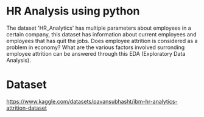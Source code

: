 # HR Analysis using python

The dataset 'HR_Analytics' has multiple parameters about employees in a certain company, this dataset has information about current employees and employees that has quit the jobs. Does employee attrition is considered as a problem in economy? What are the various factors involved surronding employee attrition can be
answered through this EDA (Exploratory Data Analysis).

# Dataset 

https://www.kaggle.com/datasets/pavansubhasht/ibm-hr-analytics-attrition-dataset


